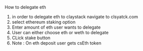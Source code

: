 How to delegate eth

1. in order to delegate eth to claystack navigate to clsyatck.com
2. select ethereum staking option
3. Enter amount of eth user wants to delegate
4. User can either choose eth or weth to delegate
5. CLick stake button
6. Note : On eth deposit user gets csEth token

[//]: # (Add screenshots)